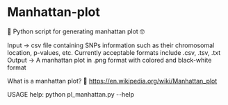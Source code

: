 # Manhattan-plot

🐍 Python script for generating manhattan plot 🤓

Input -> csv file containing SNPs information such as their chromosomal location, p-values, etc. Currently acceptable formats include .csv, .tsv, .txt 
Output -> A manhattan plot in .png format with colored and black-white format 

What is a manhattan plot? 🤔 https://en.wikipedia.org/wiki/Manhattan_plot 

USAGE help: 
python pl_manhattan.py --help


